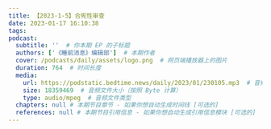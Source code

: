 ```yaml
---
title: 【2023-1-5】合宪性审查
date: 2023-01-17 16:10:38
tags:
podcast:
  subtitle: ''  # 你本期 EP 的子标题
  authors: ['《睡前消息》编辑部']  # 本期作者
  cover: /podcasts/daily/assets/logo.png  # 网页端播放器上的图片
  duration: 764  # 时间长度
  media:
    url: https://podstatic.bedtime.news/daily/2023/01/230105.mp3  # 音频文件
    size: 18359469  # 音频文件大小（按照 Byte 计算）
    type: audio/mpeg  # 音频文件类型
  chapters: null # 本期节目章节 - 如果你想自动生成时间线 [可选的]
  references: null # 本期节目引用信息 - 如果你想自动生成引用信息模块 [可选的]
---
```

